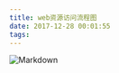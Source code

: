 ```yaml
---
title: web资源访问流程图
date: 2017-12-28 00:01:55
tags:
---
```

![Markdown](http://i2.bvimg.com/624208/2534f81b91559da5.png)